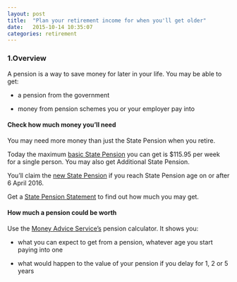 ```yaml
---
layout: post
title:  "Plan your retirement income for when you'll get older"
date:   2015-10-14 10:35:07
categories: retirement
---
```


### 1.Overview
A pension is a way to save money for later in your life.
You may be able to get:

- a pension from the government

- money from pension schemes you or your employer pay into

#### Check how much money you’ll need
You may need more money than just the State Pension when you retire.

Today the maximum <a href="#">basic State Pension</a> you can get is $115.95 per week for a single person. You may also get Additional State Pension.

You’ll claim the <a href="#">new State Pension</a> if you reach State Pension age on or after 6 April 2016.

Get a <a href="#">State Pension Statement</a> to find out how much you may get.

#### How much a pension could be worth
Use the <a href="#">Money Advice Service’s</a> pension calculator.
It shows you:

- what you can expect to get from a pension, whatever age you start paying into one

- what would happen to the value of your pension if you delay for
1, 2 or 5 years

